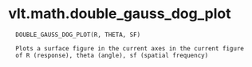 # vlt.math.double_gauss_dog_plot

```
  DOUBLE_GAUSS_DOG_PLOT(R, THETA, SF)
 
  Plots a surface figure in the current axes in the current figure
  of R (response), theta (angle), sf (spatial frequency)

```
